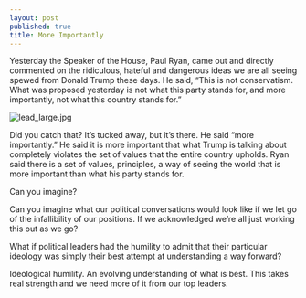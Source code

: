 ```yaml
---
layout: post
published: true
title: More Importantly
---
```


Yesterday the Speaker of the House, Paul Ryan, came out and directly commented on the ridiculous, hateful and dangerous ideas we are all seeing spewed from Donald Trump these days. He said, “This is not conservatism. What was proposed yesterday is not what this party stands for, and more importantly, not what this country stands for.”

![lead_large.jpg]({{site.baseurl}}/img/lead_large.jpg)

Did you catch that? It’s tucked away, but it’s there. He said “more importantly.” He said it is more important that what Trump is talking about completely violates the set of values that the entire country upholds. Ryan said there is a set of values, principles, a way of seeing the world that is more important than what his party stands for. 

Can you imagine? 

Can you imagine what our political conversations would look like if we let go of the infallibility of our positions. If we acknowledged we’re all just working this out as we go? 

What if political leaders had the humility to admit that their particular ideology was simply their best attempt at understanding a way forward? 

Ideological humility. An evolving understanding of what is best. This takes real strength and we need more of it from our top leaders. 